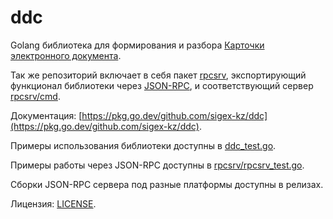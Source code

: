 # ddc

Golang библиотека для формирования и разбора [Карточки электронного документа](https://github.com/kaarkz/ddcard).

Так же репозиторий включает в себя пакет [rpcsrv](rpcsrv), экспортирующий функционал библиотеки через [JSON-RPC](https://www.jsonrpc.org/), и соответствующий сервер [rpcsrv/cmd](rpcsrv/cmd).

Документация: [https://pkg.go.dev/github.com/sigex-kz/ddc](https://pkg.go.dev/github.com/sigex-kz/ddc).

Примеры использования библиотеки доступны в [ddc_test.go](ddc_test.go).

Примеры работы через JSON-RPC доступны в [rpcsrv/rpcsrv_test.go](rpcsrv/rpcsrv_test.go).

Сборки JSON-RPC сервера под разные платформы доступны в релизах.

Лицензия: [LICENSE](LICENSE).
